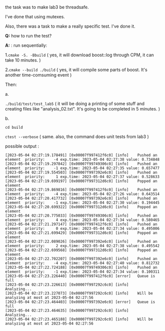 the task was to make lab3 be threadsafe.

I've done that using mutexes.

Also, there was a task to make a really specific test. I've done it.

**Q:** how to run the test?

**A:** : run sequentially:

1.`cmake -S. -Bbuild`  ( yes, it will download boost::log through CPM, it can take 10 minutes. )

2.`cmake --build ./build` ( yes, it will compile some parts of boost. It's another time-comsuming event )

Then:

a.

`./build/test/test_lab5` ( it will be doing a printing of some stuff and creating files like "analysis_02.txt". It's going to be completed in 5 minutes. )

b.

`cd build`

`ctest --verbose` ( same. also, the command does unit tests from lab3 )


possible output :
```
[2023-05-04 02:27:19.178491] [0x00007f997412f6c0] [info]    Pushed an element  priority:    -4 exp.time: 2023-05-04 02:27:38 value: 0.734848
[2023-05-04 02:27:19.297842] [0x00007f99749306c0] [info]    Pushed an element  priority:    -1 exp.time: 2023-05-04 02:27:35 value: 0.657477
[2023-05-04 02:27:19.554503] [0x00007f997392e6c0] [info]    Pushed an element  priority:     1 exp.time: 2023-05-04 02:27:37 value: 0.528633
[2023-05-04 02:27:19.699197] [0x00007f997312d6c0] [info]    Popped an element
[2023-05-04 02:27:19.869816] [0x00007f997412f6c0] [info]    Pushed an element  priority:    -4 exp.time: 2023-05-04 02:27:26 value: 0.643514
[2023-05-04 02:27:20.417732] [0x00007f997392e6c0] [info]    Pushed an element  priority:    -1 exp.time: 2023-05-04 02:27:30 value: 0.194445
[2023-05-04 02:27:20.699322] [0x00007f997312d6c0] [info]    Popped an element
[2023-05-04 02:27:20.775033] [0x00007f99749306c0] [info]    Pushed an element  priority:     4 exp.time: 2023-05-04 02:27:34 value: 0.580465
[2023-05-04 02:27:21.297147] [0x00007f997412f6c0] [info]    Pushed an element  priority:     0 exp.time: 2023-05-04 02:27:34 value: 0.495006
[2023-05-04 02:27:21.699429] [0x00007f997312d6c0] [info]    Popped an element
[2023-05-04 02:27:22.089026] [0x00007f997392e6c0] [info]    Pushed an element  priority:     2 exp.time: 2023-05-04 02:27:38 value: 0.495542
[2023-05-04 02:27:22.699568] [0x00007f997312d6c0] [info]    Popped an element
[2023-05-04 02:27:22.702207] [0x00007f997392e6c0] [info]    Pushed an element  priority:    -4 exp.time: 2023-05-04 02:27:40 value: 0.812732
[2023-05-04 02:27:22.724188] [0x00007f99749306c0] [info]    Pushed an element  priority:    -1 exp.time: 2023-05-04 02:27:34 value: 0.100311
[2023-05-04 02:27:23.226440] [0x00007f997412f6c0] [error]   Queue is full
[2023-05-04 02:27:23.226613] [0x00007f997292c6c0] [info]    Analyzing...
[2023-05-04 02:27:23.227073] [0x00007f997292c6c0] [info]    Will be analyzing at most at 2023-05-04 02:27:56
[2023-05-04 02:27:23.464403] [0x00007f997392e6c0] [error]   Queue is full
[2023-05-04 02:27:23.464635] [0x00007f997292c6c0] [info]    Analyzing...
[2023-05-04 02:27:23.465188] [0x00007f997292c6c0] [info]    Will be analyzing at most at 2023-05-04 02:27:56
```
